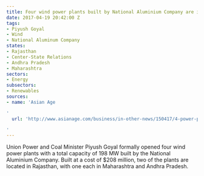 ```yaml
---
title: Four wind power plants built by National Aluminium Company are inaugurated
date: 2017-04-19 20:42:00 Z
tags:
- Piyush Goyal
- Wind
- National Aluminum Company
states:
- Rajasthan
- Center-State Relations
- Andhra Pradesh
- Maharashtra
sectors:
- Energy
subsectors:
- Renewables
sources:
- name: 'Asian Age

'
  url: 'http://www.asianage.com/business/in-other-news/150417/4-power-plants-by-nalco-unvield-by-piyush-goyal.html

'
---
```


Union Power and Coal Minister Piyush Goyal formally opened four wind power plants with a total capacity of 198 MW built by the National Aluminium Company. Built at a cost of $208 million, two of the plants are located in Rajasthan, with one each in Maharashtra and Andhra Pradesh.
